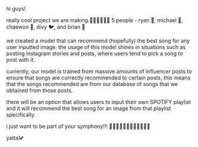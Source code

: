hi guys!

really cool project we are making.🤩🤩🤩🦎🦖🦕
5 people - ryan 🦧,  michael 🦫, chaewon 🐅, divy :bird:, and brian 🦔

we created a model that can recommend (hopefully) the best song for any user inputted image. 
the usage of this model shines in situations such as posting instagram stories and posts, where users tend to pick a song to post with it.

currently, our model is trained from massive amounts of influencer posts to ensure that songs are correctly recommended to certain posts, 
this means that the songs recommended are from our database of songs that we obtained from those posts.

there will be an option that allows users to input their own SPOTIFY playlist and it will recommend the best song for an image from that playlist specifically.

i just want to be part of your symphony!!! 🌈🌈🌈🐬🐬🐬🌼🌼🌼🍉🍉🍇

yatta!💕

